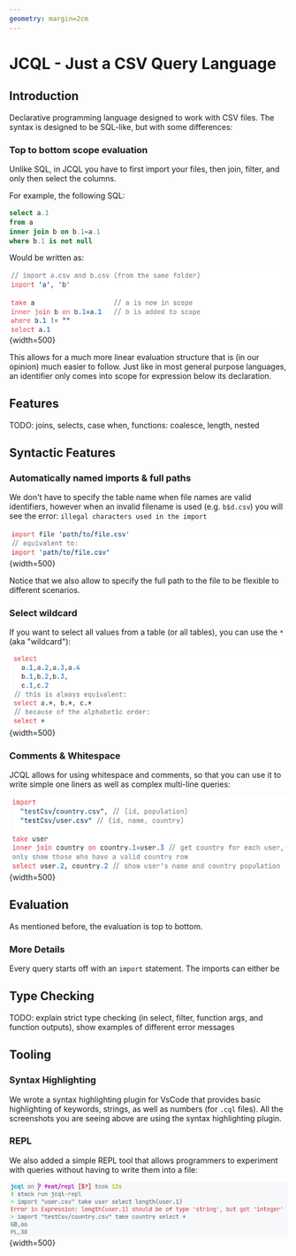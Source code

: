 ```yaml
---
geometry: margin=2cm
---
```


# JCQL - Just a CSV Query Language

## Introduction

Declarative programming language designed to work with CSV files. The syntax is designed to be SQL-like, but with some differences:

### Top to bottom scope evaluation

Unlike SQL, in JCQL you have to first import your files, then join, filter, and only then select the columns.

For example, the following SQL:

```sql
select a.1
from a
inner join b on b.1=a.1
where b.1 is not null
```

Would be written as:

![Equivalent CQL syntax](img/intro.png){width=500}

This allows for a much more linear evaluation structure that is (in our opinion) much easier to follow. Just like in most general purpose languages, an identifier only comes into scope for expression below its declaration.

## Features

TODO: joins, selects, case when, functions: coalesce, length, nested

## Syntactic Features

### Automatically named imports & full paths

We don't have to specify the table name when file names are valid identifiers, however when an invalid filename is used (e.g. `b$d.csv`) you will see the error: `illegal characters used in the import`

![Automatic import names](img/sugar-imports.png){width=500}

Notice that we also allow to specify the full path to the file to be flexible to different scenarios.

### Select wildcard

If you want to select all values from a table (or all tables), you can use the `*` (aka "wildcard"):

![Wildcard syntax](img/sugar-wildcard.png){width=500}

### Comments & Whitespace

JCQL allows for using whitespace and comments, so that you can use it to write simple one liners as well as complex multi-line queries:

![Comments & Whitespace demo](img/space.png){width=500}

## Evaluation

As mentioned before, the evaluation is top to bottom.

### More Details

Every query starts off with an `import` statement. The imports can either be

## Type Checking

TODO: explain strict type checking (in select, filter, function args, and function outputs), show examples of different error messages

## Tooling

### Syntax Highlighting

We wrote a syntax highlighting plugin for VsCode that provides basic highlighting of keywords, strings, as well as numbers (for `.cql` files). All the screenshots you are seeing above are using the syntax highlighting plugin.

### REPL

We also added a simple REPL tool that allows programmers to experiment with queries without having to write them into a file:

![REPL demo](./img/repl.png){width=500}

